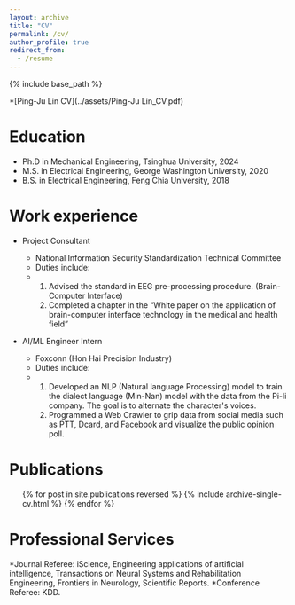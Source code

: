 ```yaml
---
layout: archive
title: "CV"
permalink: /cv/
author_profile: true
redirect_from:
  - /resume
---
```


{% include base_path %}

*[Ping-Ju Lin CV](../assets/Ping-Ju Lin_CV.pdf)

Education
======
* Ph.D in Mechanical Engineering, Tsinghua University, 2024
* M.S. in Electrical Engineering, George Washington University, 2020
* B.S. in Electrical Engineering, Feng Chia University, 2018

Work experience
======
* Project Consultant
  * National Information Security Standardization Technical Committee
  * Duties include:
  * 1. Advised the standard in EEG pre-processing procedure. (Brain-Computer Interface)
    2. Completed a chapter in the “White paper on the application of brain-computer interface technology in the medical and health field”

* AI/ML Engineer Intern
  * Foxconn (Hon Hai Precision Industry)
  * Duties include:
  * 1. Developed an NLP (Natural language Processing) model to train the dialect language (Min-Nan) model with the data from the Pi-li company. The goal is to alternate the character's voices.
    2. Programmed a Web Crawler to grip data from social media such as PTT, Dcard, and Facebook and visualize the public opinion poll.  

Publications
======
  <ul>{% for post in site.publications reversed %}
    {% include archive-single-cv.html %}
  {% endfor %}</ul>
  
  
Professional Services
======
*Journal Referee: iScience, Engineering applications of artificial intelligence, Transactions on Neural Systems and Rehabilitation Engineering, Frontiers in Neurology, Scientific Reports.
*Conference Referee: KDD. 
